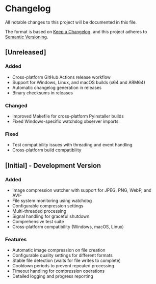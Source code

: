# Changelog

All notable changes to this project will be documented in this file.

The format is based on [Keep a Changelog](https://keepachangelog.com/en/1.0.0/),
and this project adheres to [Semantic Versioning](https://semver.org/spec/v2.0.0.html).

## [Unreleased]

### Added
- Cross-platform GitHub Actions release workflow
- Support for Windows, Linux, and macOS builds (x64 and ARM64)
- Automatic changelog generation in releases
- Binary checksums in releases

### Changed
- Improved Makefile for cross-platform PyInstaller builds
- Fixed Windows-specific watchdog observer imports

### Fixed
- Test compatibility issues with threading and event handling
- Cross-platform build compatibility

## [Initial] - Development Version

### Added
- Image compression watcher with support for JPEG, PNG, WebP, and AVIF
- File system monitoring using watchdog
- Configurable compression settings
- Multi-threaded processing
- Signal handling for graceful shutdown
- Comprehensive test suite
- Cross-platform compatibility (Windows, macOS, Linux)

### Features
- Automatic image compression on file creation
- Configurable quality settings for different formats
- Stable file detection (waits for file writes to complete)
- Cooldown periods to prevent repeated processing
- Timeout handling for compression operations
- Detailed logging and progress reporting

